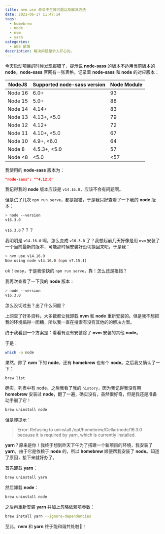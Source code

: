 ```yaml
---
title: nvm use 命令不生效问题以及解决方法
date: 2021-06-17 11:47:14
tags: 
  - homebrew
  - node
  - nvm
  - yarn
categories:
  - WEB 前端
description: 解决问题是令人开心的。
---
```


今天启动项目的时候发现报错了，提示说 **node-sass** 的版本不适用当前版本的 **node**。**node-sass** 官网有一张表格，记录着 **node-sass** 和 **node** 的对应版本：

NodeJS  | Supported node-sass version | Node Module
--------|-----------------------------|------------
Node 16 | 6.0+                        | 93
Node 15 | 5.0+                        | 88
Node 14 | 4.14+                       | 83
Node 13 | 4.13+, <5.0                 | 79
Node 12 | 4.12+                       | 72
Node 11 | 4.10+, <5.0                 | 67
Node 10 | 4.9+, <6.0                  | 64
Node 8  | 4.5.3+, <5.0                | 57
Node <8 | <5.0                        | <57

我使用的 **node-sass** 版本为：

```json
"node-sass": "^4.12.0"
```

我记得我的 **node** 版本应该是 `v14.16.0`，应该不会有问题啊。

但是试了几次 `npm run serve`，都是报错，于是我只好查看了一下我的 **node** 版本：

```bash
> node --version
v16.3.0
```

`v16.3.0`？？？

我明明是 `v14.16.0` 啊，怎么变成 `v16.3.0` 了？我想起前几天好像是用 `nvm` 安装了一个当前最新的版本，可能那时候安装好没切换回来吧，于是我：

```bash
> nvm use v14.16.0
Now using node v14.16.0 (npm v7.15.1)
```

ok！easy，于是我愉快的 `npm run serve`，靠！怎么还是报错？

我再次查看了一下我的 **node** 版本：

```bash
> node --version
v16.3.0
```

怎么没切过去？出了什么问题？

上网查了好多资料，大多数都让我卸载 **nvm** 和 **node** 重新安装的。但是我不想把我的环境搞得一团糟，所以我一直在搜索有没有其他的的解决方案。

终于我看到一个方案是：看看有没有安装除了 **nvm** 安装的其他 **node**。

于是：

```bash
which -a node
```

果然，除了 **nvm** 下的 **node**，还有 **homebrew** 也有个 **node**。之后我又确认了一下：

```bash
brew list
```

确实，列表中有 node。之后我看了我的 `history`，因为我记得我没有用 **homebrew** 安装过 **node**，翻了一遍，确实没有，虽然很好奇，但是我还是准备动手删了它！

```bash
brew uninstall node
```

但是却提示：

> Error: Refusing to uninstall /opt/homebrew/Cellar/node/16.3.0
> because it is required by yarn, which is currently installed.

**yarn**？原来是你！我终于想到昨天下午为了搭建一个新项目的环境，我安装了 **yarn**，由于它是依赖于 **node** 的，所以 **homebrew** 顺便帮我安装了 **node**。知道了原因，接下来就好办了。

首先卸载 **yarn**：

```bash
brew uninstall yarn
```

然后卸载 **node**：

```bash
brew uninstall node
```

之后再重新安装 **yarn** 并加上忽略依赖项参数：

```bash
brew install yarn --ignore-dependencies
```

至此，**nvm** 和 **yarn** 终于能和谐共处啦🎉！

